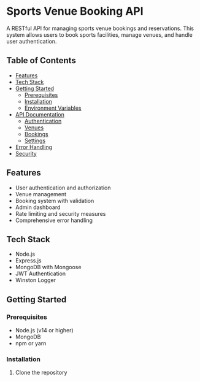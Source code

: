 # Sports Venue Booking API

A RESTful API for managing sports venue bookings and reservations. This system allows users to book sports facilities, manage venues, and handle user authentication.

## Table of Contents
- [Features](#features)
- [Tech Stack](#tech-stack)
- [Getting Started](#getting-started)
  - [Prerequisites](#prerequisites)
  - [Installation](#installation)
  - [Environment Variables](#environment-variables)
- [API Documentation](#api-documentation)
  - [Authentication](#authentication)
  - [Venues](#venues)
  - [Bookings](#bookings)
  - [Settings](#settings)
- [Error Handling](#error-handling)
- [Security](#security)

## Features
- User authentication and authorization
- Venue management
- Booking system with validation
- Admin dashboard
- Rate limiting and security measures
- Comprehensive error handling

## Tech Stack
- Node.js
- Express.js
- MongoDB with Mongoose
- JWT Authentication
- Winston Logger

## Getting Started

### Prerequisites
- Node.js (v14 or higher)
- MongoDB
- npm or yarn

### Installation
1. Clone the repository